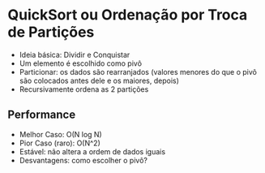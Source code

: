 # QuickSort ou Ordenação por Troca de Partições
- Ideia básica: Dividir e Conquistar
- Um elemento é escolhido como pivô
- Particionar: os dados são rearranjados
(valores menores do que o pivô são colocados
antes dele e os maiores, depois)
- Recursivamente ordena as 2 partições

## Performance
- Melhor Caso: O(N log N)
- Pior Caso (raro): O(N^2)
- Estável: não altera a ordem de dados iguais
- Desvantagens: como escolher o pivô?
